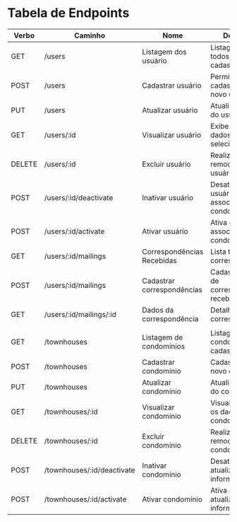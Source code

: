 # Tabela de Endpoints

| Verbo  | Caminho                    | Nome                       | Descrição                                      | Status             |
| ------ | -------------------------- | -------------------------- | ---------------------------------------------- | ------------------ |
| GET    | /users                     | Listagem dos usuário       | Listagem de todos os usuários cadastrados      | :white_check_mark: |
| POST   | /users                     | Cadastrar usuário          | Permite realizar o cadastro de um novo usuário | :white_check_mark: |
| PUT    | /users                     | Atualizar usuário          | Atualiza os dados do usuário                   | :white_check_mark: |
| GET    | /users/:id                 | Visualizar usuário         | Exibe todos os dados do usuário selecionado    | :white_check_mark: |
| DELETE | /users/:id                 | Excluir usuário            | Realiza a remoção do usuário                   | :white_check_mark: |
| POST   | /users/:id/deactivate      | Inativar usuário           | Desativa o usuário associado ao condomínio     | :white_check_mark: |
| POST   | /users/:id/activate        | Ativar usuário             | Ativa o usuário associado ao condomínio        | :white_check_mark: |
| GET    | /users/:id/mailings        | Correspondências Recebidas | Lista todas as correspondências                | :construction:     |
| POST   | /users/:id/mailings        | Cadastrar correspondências | Cadastramento de correspondência recebida      | :construction:     |
| GET    | /users/:id/mailings/:id    | Dados da correspondência   | Detalhes da correspondência                    | :construction:     |
|        |                            |                            |                                                |                    |
| GET    | /townhouses                | Listagem de condomínios    | Listagem dos condomínios cadastrados           | :white_check_mark: |
| POST   | /townhouses                | Cadastrar condomínio       | Cadastra um novo condomínio                    | :white_check_mark: |
| PUT    | /townhouses                | Atualizar condomínio       | Atualiza os dados do condomínio                | :white_check_mark: |
| GET    | /townhouses/:id            | Visualizar condomínio      | Visualiza todos os dados do condomínio         | :white_check_mark: |
| DELETE | /townhouses/:id            | Excluir condomínio         | Realiza a remoção do condomínio                | :white_check_mark: |
| POST   | /townhouses/:id/deactivate | Inativar condomínio        | Desativa a atualização das informações         | :white_check_mark: |
| POST   | /townhouses/:id/activate   | Ativar condomínio          | Ativa a atualização das informações            | :white_check_mark: |
